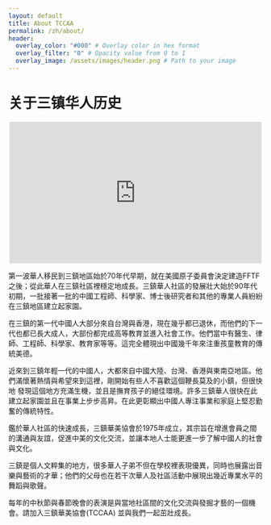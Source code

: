 ```yaml
---
layout: default
title: About TCCAA
permalink: /zh/about/
header:
  overlay_color: "#000" # Overlay color in hex format
  overlay_filter: "0" # Opacity value from 0 to 1
  overlay_image: /assets/images/header.png # Path to your image
---
```


# 关于三镇华人历史

<div style="position: relative; width: 100%; max-width: 500px; margin: 0 auto;">
  <div style="padding-top: 56.25%; position: relative; overflow: hidden;">
    <iframe style="position: absolute; top: 0; left: 0; width: 100%; height: 100%;" 
            src="https://www.youtube.com/embed/KcVlMTHDaj4" frameborder="0" allowfullscreen></iframe>
  </div>
</div>

第一波華人移民到三鎮地區始於70年代早期，就在美國原子委員會決定建造FFTF之後；從此華人在三鎮社區裡穩定地成長。三鎮華人社區的發展壯大始於90年代初期，一批接著一批的中國工程師、科學家、博士後研究者和其他的專業人員紛紛在三鎮地區建立起家園。

在三鎮的第一代中國人大部分來自台灣與香港，現在幾乎都已退休，而他們的下一代也都已長大成人，大部份都完成高等教育並進入社會工作。他們當中有醫生、律師、工程師、科學家、教育家等等。這完全體現出中國幾千年來注重孩童教育的傳統美德。    

近來到三鎮年輕一代的中國人，大都來自中國大陸、台灣、香港與東南亞地區。他們滿懷著熱情與希望來到這裡，剛開始有些人不喜歡這個鞭長莫及的小鎮，但很快地 發現這個地方充滿生機，並且是撫育孩子的絕佳環境。許多三鎮華人很快在此建立起家園並且在事業上步步高昇。在此更彰顯出中國人專注事業和家庭上堅忍勤奮的傳統特性。

鑑於華人社區的快速成長，三鎮華美協會於1975年成立，其宗旨在增進會員之間的溝通與友誼，促進中美的文化交流，並讓本地人士能更進一步了解中國人的社會與文化。

三鎮是個人文粹集的地方，很多華人子弟不但在學校裡表現優異，同時也展露出音樂與藝術的才華；他們的父母也在若干次華人及社區活動中展現出幾近專業水平的舞蹈與歌聲。

每年的中秋節與春節晚會的表演是與當地社區間的文化交流與發掘才藝的一個機會。請加入三鎮華美協會(TCCAA) 並與我們一起茁壯成長。